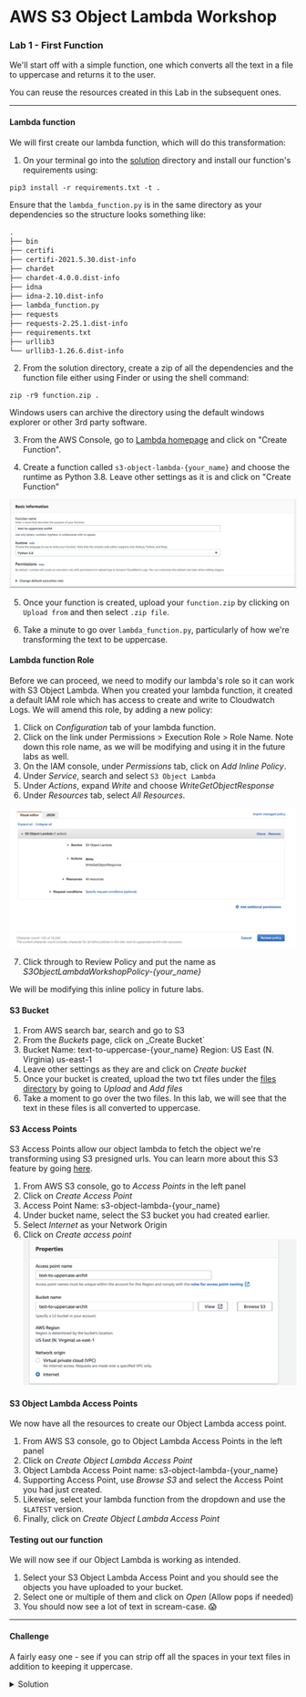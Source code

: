 # AWS S3 Object Lambda Workshop
### Lab 1 - First Function

We'll start off with a simple function, one which converts all the text in a file to uppercase and returns it to the user. 

You can reuse the resources created in this Lab in the subsequent ones. 

***
#### Lambda function
We will first create our lambda function, which will do this transformation:

1. On your terminal go into the [solution](./solution) directory and install our function's requirements using:

```Shell
pip3 install -r requirements.txt -t .
```
Ensure that the `lambda_function.py` is in the same directory as your dependencies so the structure looks something like:
```
.
├── bin
├── certifi
├── certifi-2021.5.30.dist-info
├── chardet
├── chardet-4.0.0.dist-info
├── idna
├── idna-2.10.dist-info
├── lambda_function.py
├── requests
├── requests-2.25.1.dist-info
├── requirements.txt
├── urllib3
└── urllib3-1.26.6.dist-info
```

2. From the solution directory, create a zip of all the dependencies and the function file either using Finder or using the shell command:
```Shell
zip -r9 function.zip .
```
Windows users can archive the directory using the default windows explorer or other 3rd party software. 

3. From the AWS Console, go to [Lambda homepage](https://console.aws.amazon.com/lambda/home?region=us-east-1#/functions) and click on "Create Function".

4. Create a function called `s3-object-lambda-{your_name}` and choose the runtime as Python 3.8. Leave other settings as it is and click on "Create Function"

![image](./images/lambda-create.png)

5. Once your function is created, upload your `function.zip` by clicking on `Upload from` and then select `.zip file`. 

6. Take a minute to go over `lambda_function.py`, particularly of how we're transforming the text to be uppercase.

#### Lambda function Role
Before we can proceed, we need to modify our lambda's role so it can work with S3 Object Lambda. When you created your lambda function, it created a default IAM role which has access to create and write to Cloudwatch Logs. We will amend this role, by adding a new policy:

1. Click on _Configuration_ tab of your lambda function.
2. Click on the link under Permissions > Execution Role > Role Name. Note down this role name, as we will be modifying and using it in the future labs as well.
3. On the IAM console, under _Permissions_ tab, click on _Add Inline Policy_. 
4. Under _Service_, search and select `S3 Object Lambda`
5. Under _Actions_, expand _Write_ and choose _WriteGetObjectResponse_ 
6. Under _Resources_ tab, select _All Resources_. 

![image](./images/iam-policy.png)

7. Click through to Review Policy and put the name as _S3ObjectLambdaWorkshopPolicy-{your\_name}_

We will be modifying this inline policy in future labs. 

#### S3 Bucket

1. From AWS search bar, search and go to S3
2. From the _Buckets_ page, click on _Create Bucket`
3. Bucket Name: text-to-uppercase-{your_name}
   Region: US East (N. Virginia) us-east-1
4. Leave other settings as they are and click on _Create bucket_
5. Once your bucket is created, upload the two txt files under the [files directory](./files) by going to _Upload_ and _Add files_
6. Take a moment to go over the two files. In this lab, we will see that the text in these files is all converted to uppercase. 

#### S3 Access Points

S3 Access Points allow our object lambda to fetch the object we're transforming using S3 presigned urls. You can learn more about this S3 feature by going [here](https://docs.aws.amazon.com/AmazonS3/latest/userguide/ShareObjectPreSignedURL.html).

1. From AWS S3 console, go to _Access Points_ in the left panel
2. Click on _Create Access Point_
3. Access Point Name: s3-object-lambda-{your_name}
4. Under bucket name, select the S3 bucket you had created earlier. 
5. Select _Internet_ as your Network Origin
6. Click on _Create access point_
![image](./images/access-point.png)

#### S3 Object Lambda Access Points

We now have all the resources to create our Object Lambda access point.

1. From AWS S3 console, go to Object Lambda Access Points in the left panel
2. Click on _Create Object Lambda Access Point_
3. Object Lambda Access Point name: s3-object-lambda-{your_name}
4. Supporting Access Point, use _Browse S3_ and select the Access Point you had just created.
5. Likewise, select your lambda function from the dropdown and use the `$LATEST` version.
6. Finally, click on _Create Object Lambda Access Point_ 

#### Testing out our function
We will now see if our Object Lambda is working as intended. 

1. Select your S3 Object Lambda Access Point and you should see the objects you have uploaded to your bucket. 
2. Select one or multiple of them and click on _Open_ (Allow pops if needed)
3. You should now see a lot of text in scream-case. 😱

***
#### Challenge
A fairly easy one - see if you can strip off all the spaces in your text files in addition to keeping it uppercase. 
<details><summary>Solution</summary>
<p>

```python
transformed_object = original_object.upper().replace(" ", "")
```

</p>
<p>
Using regex is also totally cool
</p>
</details>